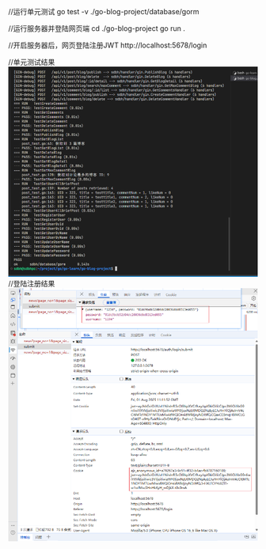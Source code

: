 //运行单元测试
go test -v ./go-blog-project/database/gorm

//运行服务器并登陆网页端
cd ./go-blog-project
go run .

//开启服务器后，网页登陆注册JWT
http://localhost:5678/login

//单元测试结果
![alt text](image.png)
//登陆注册结果
![alt text](image2.png)